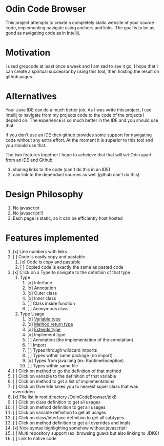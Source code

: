 # Odin Code Browser

This project attempts to create a completely static website of your source code,
implementing navigate using anchors and links. The goal is to be as good as
navigating code as in Intellij.

# Motivation
I used grepcode at least once a week and I am sad to see it go.
I hope that I can create a spiritual successor by using this tool, then hosting
the result on github pages.

# Alternatives
Your Java IDE can do a much better job. As I was write this project, I
use Intellij to navigate from my projects code to the code of the projects I
depend on. The experience is so much better in the IDE and you should use that.

If you don't use an IDE then github provides some support for navigating code without any extra effort.
At the moment it is superior to this tool and you should use that.

The two features together I hope to acheieve that that will set Odin apart from an IDE and Github:
1. sharing links to the code (can't do this in an IDE)
2. can link to the dependant sources as well (github can't do this)

# Design Philosophy 
1. No javascript
2. No javascript!!!
3. Each page is static, so it can be efficiently host hosted

# Features implemented
1. [x] Line numbers with links
2. [ ] Code is easily copy and pastable
    1. [x] Code is copy and pastable 
    2. [ ] Copied code is exactly the same as pasted code
3. [x] Click on a Type to navigate to the defintion of that type
    1. Type
        1. [x] Interface
        1. [x] Annotation
        1. [x] Outer class
        2. [x] Inner class
        3. [ ] Class inside function
        4. [ ] Anonymous class
    1. Type Usage
        1. [x] [Variable type](https://josephmate.github.io/OdinCodeBrowser/jdk8/com/oracle/net/Sdp.html#linenum56)
        2. [x] [Method return type](https://josephmate.github.io/OdinCodeBrowser/jdk8/com/oracle/net/Sdp.html#linenum104)
        3. [x] [Extends type](http://josephmate.github.io/OdinCodeBrowser/jdk8/com/oracle/net/Sdp.html#linenum95)
        4. [x] Implement type
        5. [ ] Annotation (the implementation of the annotation)
        6. [ ] Import
        7. [ ] Types through wildcard imports
        8. [ ] Types within same package (no import)
        8. [x] Types from java.lang (ex: RuntimeException)
        8. [ ] Types within same file
4. [ ] Click on method to go the definition of that method
5. [ ] Click on variable to the definition of that variable
6. [ ] Click on method to get a list of implementations
7. [ ] Click on Override takes you to nearest super class that was overridden
8. [x] File list in root directory /OdinCodeBrowser/jdk8
9. [ ] Click on class definition to get all usages
9. [ ] Click on method definition to get all usages
9. [ ] Click on variable definition to get all usages
9. [ ] Click on class/interface definition to get all subtypes
9. [ ] Click on method definition to get all overrides and impls
9. [x] Nice syntax highlighting somehow without javascript!
10. [ ] Multi repository support (ex: browsing guava but also linking to JDK8)
10. [ ] Link to native code


